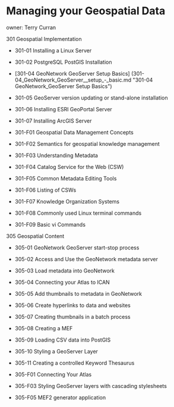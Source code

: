 Managing your Geospatial Data
===================================

owner: Terry Curran

301 Geospatial Implementation

- 301-01 Installing a Linux Server
- 301-02 PostgreSQL PostGIS Installation
- [301-04 GeoNetwork GeoServer Setup Basics] (301-04_GeoNetwork_GeoServer__setup_-_basic.md  "301-04 GeoNetwork_GeoServer Setup Basics")
- 301-05 GeoServer version updating or stand-alone installation

- 301-06 Installing ESRI GeoPortal Server
- 301-07 Installing ArcGIS Server
 
- 301-F01 Geospatial Data Management Concepts
- 301-F02 Semantics for geospatial knowledge management
- 301-F03 Understanding Metadata
- 301-F04 Catalog Service for the Web (CSW)
- 301-F05 Common Metadata Editing Tools
- 301-F06 Listing of CSWs 
- 301-F07 Knowledge Organization Systems
- 301-F08 Commonly used Linux terminal commands
- 301-F09 Basic vi Commands

305 Geospatial Content

- 305-01 GeoNetwork GeoServer start-stop process
- 305-02 Access and Use the GeoNetwork metadata server
- 305-03 Load metadata into GeoNetwork
- 305-04 Connecting your Atlas to ICAN
- 305-05 Add thumbnails to metadata in GeoNetwork
- 305-06 Create hyperlinks to data and websites
- 305-07 Creating thumbnails in a batch process
- 305-08 Creating a MEF
- 305-09 Loading CSV data into PostGIS
- 305-10 Styling a GeoServer Layer
- 305-11 Creating a controlled Keyword Thesaurus

- 305-F01 Connecting Your Atlas
- 305-F03 Styling GeoServer layers with cascading stylesheets
- 305-F05 MEF2 generator application
